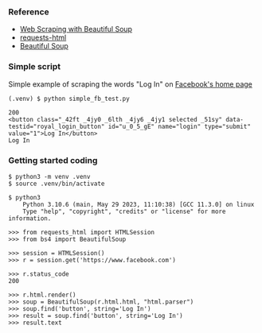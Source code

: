 ### Reference
* [Web Scraping with Beautiful Soup](https://realpython.com/beautiful-soup-web-scraper-python/)
* [requests-html](https://github.com/kennethreitz/requests-html)
* [Beautiful Soup](https://www.crummy.com/software/BeautifulSoup/bs4/doc/)

### Simple script
Simple example of scraping the words "Log In" on [Facebook's home page](https://www.facebook.com/)
```
(.venv) $ python simple_fb_test.py 

200
<button class="_42ft _4jy0 _6lth _4jy6 _4jy1 selected _51sy" data-testid="royal_login_button" id="u_0_5_gE" name="login" type="submit" value="1">Log In</button>
Log In

```
### Getting started coding

```
$ python3 -m venv .venv
$ source .venv/bin/activate

$ python3
    Python 3.10.6 (main, May 29 2023, 11:10:38) [GCC 11.3.0] on linux
    Type "help", "copyright", "credits" or "license" for more information.

>>> from requests_html import HTMLSession
>>> from bs4 import BeautifulSoup

>>> session = HTMLSession()
>>> r = session.get('https://www.facebook.com')

>>> r.status_code
200

>>> r.html.render()
>>> soup = BeautifulSoup(r.html.html, "html.parser")
>>> soup.find('button', string='Log In')
>>> result = soup.find('button', string='Log In')
>>> result.text
```
